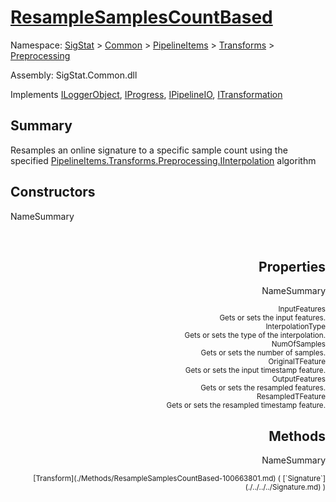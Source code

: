 # [ResampleSamplesCountBased](./ResampleSamplesCountBased.md)

Namespace: [SigStat]() > [Common](./../../../README.md) > [PipelineItems]() > [Transforms]() > [Preprocessing](./README.md)

Assembly: SigStat.Common.dll

Implements [ILoggerObject](./../../../ILoggerObject.md), [IProgress](./../../../Helpers/IProgress.md), [IPipelineIO](./../../../Pipeline/IPipelineIO.md), [ITransformation](./../../../ITransformation.md)

## Summary
Resamples an online signature to a specific sample count using the specified [PipelineItems.Transforms.Preprocessing.IInterpolation](https://github.com/hargitomi97/sigstat/blob/master/docs/md/SigStat/Common/PipelineItems/Transforms/Preprocessing/IInterpolation.md) algorithm

## Constructors

NameSummary

<div style="text-align: right"><sub></sub></ div ><div style="text-align: right"><sub></sub></ div ><br>


## Properties

NameSummary

<div style="text-align: right"><sub>InputFeatures</sub></ div ><div style="text-align: right"><sub>Gets or sets the input features.</sub></ div ><br>
<div style="text-align: right"><sub>InterpolationType</sub></ div ><div style="text-align: right"><sub>Gets or sets the type of the interpolation. <seealso cref="T:SigStat.Common.PipelineItems.Transforms.Preprocessing.IInterpolation" /></sub></ div ><br>
<div style="text-align: right"><sub>NumOfSamples</sub></ div ><div style="text-align: right"><sub>Gets or sets the number of samples.</sub></ div ><br>
<div style="text-align: right"><sub>OriginalTFeature</sub></ div ><div style="text-align: right"><sub>Gets or sets the input timestamp feature.</sub></ div ><br>
<div style="text-align: right"><sub>OutputFeatures</sub></ div ><div style="text-align: right"><sub>Gets or sets the resampled  features.</sub></ div ><br>
<div style="text-align: right"><sub>ResampledTFeature</sub></ div ><div style="text-align: right"><sub>Gets or sets the resampled timestamp feature.</sub></ div ><br>


## Methods

NameSummary

<div style="text-align: right"><sub>[Transform](./Methods/ResampleSamplesCountBased-100663801.md) ( [`Signature`](./../../../Signature.md) )</sub></ div ><div style="text-align: right"><sub></sub></ div ><br>


